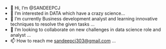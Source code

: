 - 👋 Hi, I’m @SANDEEPCJ
- 👀 I’m interested in DATA which have a crazy science...
- 🌱 I’m currently Business development analyst and learning innovative techniques to resolve the given tasks ...
- 💞️ I’m looking to collaborate on new challenges in data science role and analyst  ...
- 📫 How to reach me <sandeepcj303@gmail.com> ...

<!---
SANDEEPCJ/SANDEEPCJ is a ✨ special ✨ repository because its `README.md` (this file) appears on your GitHub profile.
You can click the Preview link to take a look at your changes.
--->
